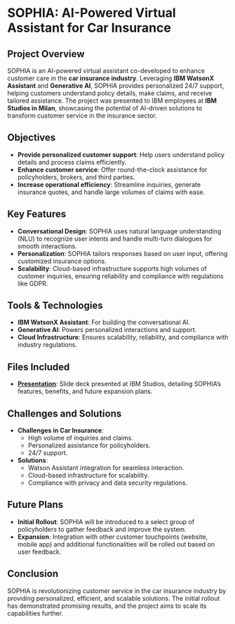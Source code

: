 # SOPHIA: AI-Powered Virtual Assistant for Car Insurance

## Project Overview
SOPHIA is an AI-powered virtual assistant co-developed to enhance customer care in the **car insurance industry**. Leveraging **IBM WatsonX Assistant** and **Generative AI**, SOPHIA provides personalized 24/7 support, helping customers understand policy details, make claims, and receive tailored assistance. The project was presented to IBM employees at **IBM Studios in Milan**, showcasing the potential of AI-driven solutions to transform customer service in the insurance sector.

## Objectives
- **Provide personalized customer support**: Help users understand policy details and process claims efficiently.
- **Enhance customer service**: Offer round-the-clock assistance for policyholders, brokers, and third parties.
- **Increase operational efficiency**: Streamline inquiries, generate insurance quotes, and handle large volumes of claims with ease.

## Key Features
- **Conversational Design**: SOPHIA uses natural language understanding (NLU) to recognize user intents and handle multi-turn dialogues for smooth interactions.
- **Personalization**: SOPHIA tailors responses based on user input, offering customized insurance options.
- **Scalability**: Cloud-based infrastructure supports high volumes of customer inquiries, ensuring reliability and compliance with regulations like GDPR.

## Tools & Technologies
- **IBM WatsonX Assistant**: For building the conversational AI.
- **Generative AI**: Powers personalized interactions and support.
- **Cloud Infrastructure**: Ensures scalability, reliability, and compliance with industry regulations.

## Files Included
- **[Presentation](./Presentation%20IBM.pdf)**: Slide deck presented at IBM Studios, detailing SOPHIA’s features, benefits, and future expansion plans.

## Challenges and Solutions
- **Challenges in Car Insurance**:
  - High volume of inquiries and claims.
  - Personalized assistance for policyholders.
  - 24/7 support.
- **Solutions**:
  - Watson Assistant integration for seamless interaction.
  - Cloud-based infrastructure for scalability.
  - Compliance with privacy and data security regulations.

## Future Plans
- **Initial Rollout**: SOPHIA will be introduced to a select group of policyholders to gather feedback and improve the system.
- **Expansion**: Integration with other customer touchpoints (website, mobile app) and additional functionalities will be rolled out based on user feedback.

## Conclusion
SOPHIA is revolutionizing customer service in the car insurance industry by providing personalized, efficient, and scalable solutions. The initial rollout has demonstrated promising results, and the project aims to scale its capabilities further.
